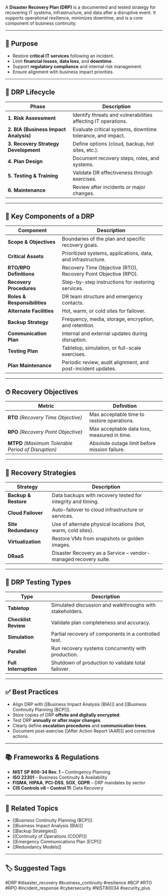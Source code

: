 A **Disaster Recovery Plan (DRP)** is a documented and tested strategy for recovering IT systems, infrastructure, and data after a disruptive event. It supports operational resilience, minimizes downtime, and is a core component of business continuity.

---

## 🎯 Purpose

- Restore **critical IT services** following an incident.
- Limit **financial losses**, **data loss**, and **downtime**.
- Support **regulatory compliance** and internal risk management.
- Ensure alignment with business impact priorities.

---

## 🔁 DRP Lifecycle

| Phase                   | Description                                                           |
|-------------------------|-----------------------------------------------------------------------|
| **1. Risk Assessment**  | Identify threats and vulnerabilities affecting IT operations.         |
| **2. BIA (Business Impact Analysis)** | Evaluate critical systems, downtime tolerance, and impact.      |
| **3. Recovery Strategy Development** | Define options (cloud, backup, hot sites, etc.).               |
| **4. Plan Design**      | Document recovery steps, roles, and systems.                          |
| **5. Testing & Training** | Validate DR effectiveness through exercises.                       |
| **6. Maintenance**      | Review after incidents or major changes.                             |

---

## 🧱 Key Components of a DRP

| Component                     | Description                                                                 |
|------------------------------|-----------------------------------------------------------------------------|
| **Scope & Objectives**        | Boundaries of the plan and specific recovery goals.                         |
| **Critical Assets**           | Prioritized systems, applications, data, and infrastructure.                |
| **RTO/RPO Definitions**       | Recovery Time Objective (RTO), Recovery Point Objective (RPO).              |
| **Recovery Procedures**       | Step-by-step instructions for restoring services.                           |
| **Roles & Responsibilities**  | DR team structure and emergency contacts.                                   |
| **Alternate Facilities**      | Hot, warm, or cold sites for failover.                                      |
| **Backup Strategy**           | Frequency, media, storage, encryption, and retention.                       |
| **Communication Plan**        | Internal and external updates during disruption.                            |
| **Testing Plan**              | Tabletop, simulation, or full-scale exercises.                              |
| **Plan Maintenance**          | Periodic review, audit alignment, and post-incident updates.                |

---

## ⏱ Recovery Objectives

| Metric | Definition |
|--------|------------|
| **RTO** *(Recovery Time Objective)* | Max acceptable time to restore operations. |
| **RPO** *(Recovery Point Objective)* | Max acceptable data loss, measured in time. |
| **MTPD** *(Maximum Tolerable Period of Disruption)* | Absolute outage limit before mission failure. |

---

## 🧠 Recovery Strategies

| Strategy         | Description                                                         |
|------------------|---------------------------------------------------------------------|
| **Backup & Restore** | Data backups with recovery tested for integrity and timing.     |
| **Cloud Failover**   | Auto-failover to cloud infrastructure or services.              |
| **Site Redundancy**  | Use of alternate physical locations (hot, warm, cold sites).    |
| **Virtualization**   | Restore VMs from snapshots or golden images.                    |
| **DRaaS**            | Disaster Recovery as a Service – vendor-managed recovery suite. |

---

## 🧪 DRP Testing Types

| Type              | Description                                               |
|-------------------|-----------------------------------------------------------|
| **Tabletop**       | Simulated discussion and walkthroughs with stakeholders. |
| **Checklist Review** | Validate plan completeness and accuracy.              |
| **Simulation**     | Partial recovery of components in a controlled test.     |
| **Parallel**       | Run recovery systems concurrently with production.       |
| **Full Interruption** | Shutdown of production to validate total failover.     |

---

## ✅ Best Practices

- Align DRP with [[Business Impact Analysis (BIA)]] and [[Business Continuity Planning (BCP)]].
- Store copies of DRP **offsite and digitally encrypted**.
- Test DRP **annually or after major changes**.
- Clearly define **escalation procedures** and **communication trees**.
- Document post-exercise [[After Action Report (AAR)]] and corrective actions.

---

## 📚 Frameworks & Regulations

- **NIST SP 800-34 Rev. 1** – Contingency Planning  
- **ISO 22301** – Business Continuity & Availability  
- **FISMA**, **HIPAA**, **PCI-DSS**, **SOX**, **GDPR** – DRP mandates by sector  
- **CIS Controls v8 – Control 11**: Data Recovery

---

## 🧩 Related Topics

- [[Business Continuity Planning (BCP)]]
- [[Business Impact Analysis (BIA)]]
- [[Backup Strategies]]
- [[Continuity of Operations (COOP)]]
- [[Emergency Communications Plan (ECP)]]
- [[Redundancy Models]]

---

## 🏷 Suggested Tags

#DRP #disaster_recovery #business_continuity #resilience #BCP #RTO #RPO #incident_response #cybersecurity #NIST80034 #security_plus

